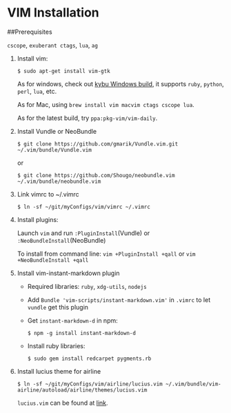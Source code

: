 VIM Installation
================

##Prerequisites

`cscope`, `exuberant ctags`, `lua`, `ag`

1. Install vim:

	```text
	$ sudo apt-get install vim-gtk
	```

	As for windows, check out [kybu Windows build](https://bitbucket.org/kybu/vim-for-windows-single-drop), it supports `ruby`, `python`, `perl`, `lua`, etc.

	As for Mac, using `brew install vim macvim ctags cscope lua`.

	As for the latest build, try `ppa:pkg-vim/vim-daily`.

1. Install Vundle or NeoBundle

	```text
	$ git clone https://github.com/gmarik/Vundle.vim.git ~/.vim/bundle/Vundle.vim
	```

	or

	```text
	$ git clone https://github.com/Shougo/neobundle.vim ~/.vim/bundle/neobundle.vim
	```

1. Link vimrc to ~/.vimrc

	```text
	$ ln -sf ~/git/myConfigs/vim/vimrc ~/.vimrc
	```

1. Install plugins:

	Launch `vim` and run `:PluginInstall`(Vundle) or `:NeoBundleInstall`(NeoBundle)

	To install from command line: `vim +PluginInstall +qall` or `vim +NeoBundleInstall +qall`

1. Install vim-instant-markdown plugin

	- Required libraries: `ruby`, `xdg-utils`, `nodejs`

	- Add `Bundle 'vim-scripts/instant-markdown.vim'` in `.vimrc` to let `vundle` get this plugin

	- Get `instant-markdown-d` in npm:

		```text
		$ npm -g install instant-markdown-d
		```

	- Install ruby libraries:

		```text
		$ sudo gem install redcarpet pygments.rb
		```

1. Install lucius theme for airline

	```text
	$ ln -sf ~/git/myConfigs/vim/airline/lucius.vim ~/.vim/bundle/vim-airline/autoload/airline/themes/lucius.vim
	```

	`lucius.vim` can be found at [link](https://github.com/jonathanfilip/lucius/blob/master/vim-airline/lucius.vim).
